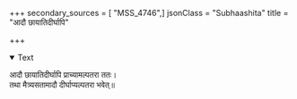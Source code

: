 +++
secondary_sources = [ "MSS_4746",]
jsonClass = "Subhaashita"
title = "आदौ छायातिदीर्घापि"

+++

<details open><summary>Text</summary>

आदौ छायातिदीर्घापि प्राच्यामल्पतरा ततः।  
तथा मैत्र्यसतामादौ दीर्घाप्यल्पतरा भवेत्॥
</details>
